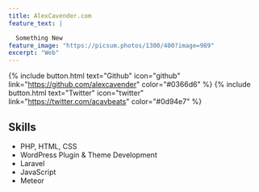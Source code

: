 ```yaml
---
title: AlexCavender.com
feature_text: |

  Something New
feature_image: "https://picsum.photos/1300/400?image=989"
excerpt: "Web"
---
```


{% include button.html text="Github" icon="github" link="https://github.com/alexcavender" color="#0366d6" %} {% include button.html text="Twitter" icon="twitter" link="https://twitter.com/acavbeats" color="#0d94e7" %}

## Skills

- PHP, HTML, CSS
- WordPress Plugin & Theme Development
- Laravel
- JavaScript
- Meteor

